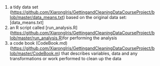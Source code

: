 1. a tidy data set (https://github.com/XiarongIris/GettingandCleaningDataCourseProject/blob/master/data_means.txt)
based on the original data set: [data_means.txt]
2. an R script called [run_analysis.R] (https://github.com/XiarongIris/GettingandCleaningDataCourseProject/blob/master/run_analysis.R)for performing the analysis
3. a code book (CodeBook.md) (https://github.com/XiarongIris/GettingandCleaningDataCourseProject/blob/master/CodeBook.m) that describes variables, data and any transformations or work performed to clean up the data 
